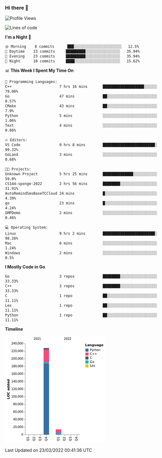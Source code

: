 ### Hi there 👋

<!--START_SECTION:waka-->
![Profile Views](http://img.shields.io/badge/Profile%20Views-0-blue)

![Lines of code](https://img.shields.io/badge/From%20Hello%20World%20I%27ve%20Written-241%20Thousand%20lines%20of%20code-blue)

**I'm a Night 🦉** 

```text
🌞 Morning    8 commits      ███░░░░░░░░░░░░░░░░░░░░░░   12.5% 
🌆 Daytime    23 commits     █████████░░░░░░░░░░░░░░░░   35.94% 
🌃 Evening    23 commits     █████████░░░░░░░░░░░░░░░░   35.94% 
🌙 Night      10 commits     ████░░░░░░░░░░░░░░░░░░░░░   15.62%

```


📊 **This Week I Spent My Time On** 

```text
💬 Programming Languages: 
C++                      7 hrs 16 mins       ███████████████████░░░░░░   79.06% 
Go                       47 mins             ██░░░░░░░░░░░░░░░░░░░░░░░   8.57% 
CMake                    43 mins             ██░░░░░░░░░░░░░░░░░░░░░░░   7.9% 
Python                   5 mins              ░░░░░░░░░░░░░░░░░░░░░░░░░   1.06% 
Text                     4 mins              ░░░░░░░░░░░░░░░░░░░░░░░░░   0.86%

🔥 Editors: 
VS Code                  9 hrs 8 mins        ████████████████████████░   99.32% 
GoLand                   3 mins              ░░░░░░░░░░░░░░░░░░░░░░░░░   0.68%

🐱‍💻 Projects: 
Unknown Project          5 hrs 25 mins       ██████████████░░░░░░░░░░░   59.0% 
CS144-sponge-2022        2 hrs 56 mins       ████████░░░░░░░░░░░░░░░░░   31.91% 
AutoRemindSmsBaseTCCloud 24 mins             █░░░░░░░░░░░░░░░░░░░░░░░░   4.39% 
go                       23 mins             █░░░░░░░░░░░░░░░░░░░░░░░░   4.24% 
GMPDemo                  2 mins              ░░░░░░░░░░░░░░░░░░░░░░░░░   0.46%

💻 Operating System: 
Linux                    9 hrs 2 mins        ████████████████████████░   98.26% 
Mac                      6 mins              ░░░░░░░░░░░░░░░░░░░░░░░░░   1.24% 
Windows                  2 mins              ░░░░░░░░░░░░░░░░░░░░░░░░░   0.5%

```

**I Mostly Code in Go** 

```text
Go                       3 repos             ████████░░░░░░░░░░░░░░░░░   33.33% 
C++                      3 repos             ████████░░░░░░░░░░░░░░░░░   33.33% 
C                        1 repo              ██░░░░░░░░░░░░░░░░░░░░░░░   11.11% 
Lex                      1 repo              ██░░░░░░░░░░░░░░░░░░░░░░░   11.11% 
Python                   1 repo              ██░░░░░░░░░░░░░░░░░░░░░░░   11.11%

```


**Timeline**

![Chart not found](https://raw.githubusercontent.com/h3n4l/h3n4l/main/charts/bar_graph.png) 


 Last Updated on 23/02/2022 00:41:36 UTC
<!--END_SECTION:waka-->

